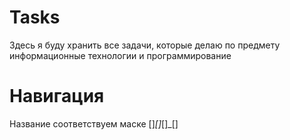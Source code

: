 # Tasks
Здесь я буду хранить все задачи, которые делаю по предмету информационные технологии и программирование
# Навигация
Название соответствуем маске []_[]_[]_[]
